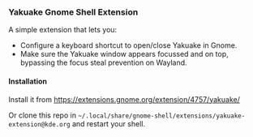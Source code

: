 ### Yakuake Gnome Shell Extension

A simple extension that lets you:
- Configure a keyboard shortcut to open/close Yakuake in Gnome.
- Make sure the Yakuake window appears focussed and on top, bypassing the focus steal prevention on Wayland.

#### Installation

Install it from https://extensions.gnome.org/extension/4757/yakuake/

Or clone this repo in `~/.local/share/gnome-shell/extensions/yakuake-extension@kde.org` and restart your shell.
